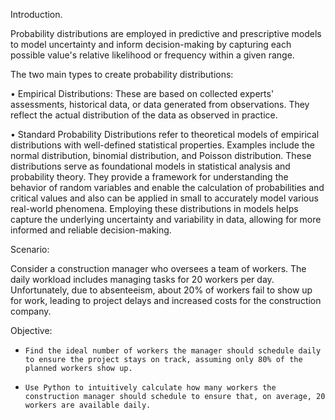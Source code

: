 Introduction.

Probability distributions are employed in predictive and prescriptive models to model uncertainty and inform decision-making by capturing each possible value's relative likelihood or frequency within a given range.

The two main types to create probability distributions:

•	Empirical Distributions: These are based on collected experts' assessments, historical data, or data generated from observations. They reflect the actual distribution of the data as observed in practice.

•	Standard Probability Distributions refer to theoretical models of empirical distributions with well-defined statistical properties. Examples include the normal distribution, binomial distribution, and Poisson distribution. These distributions serve as foundational models in statistical analysis and probability theory. They provide a framework for understanding the behavior of random variables and enable the calculation of probabilities and critical values and also can be applied in small to accurately model various real-world phenomena.
Employing these distributions in models helps capture the underlying uncertainty and variability in data, allowing for more informed and reliable decision-making.


Scenario:

Consider a construction manager who oversees a team of workers. The daily workload includes managing tasks for 20 workers per day. Unfortunately, due to absenteeism, about 20% of workers fail to show up for work, leading to project delays and increased costs for the construction company.

Objective:  

-     Find the ideal number of workers the manager should schedule daily to ensure the project stays on track, assuming only 80% of the planned workers show up.

-     Use Python to intuitively calculate how many workers the construction manager should schedule to ensure that, on average, 20 workers are available daily.

 
